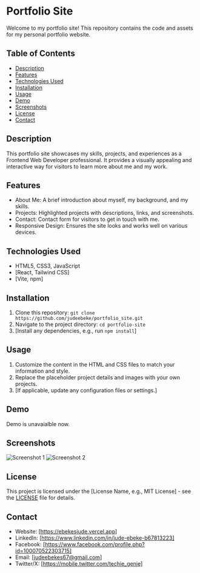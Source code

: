 # Portfolio Site

Welcome to my portfolio site! This repository contains the code and assets for my personal portfolio website.

## Table of Contents

- [Description](#description)
- [Features](#features)
- [Technologies Used](#technologies-used)
- [Installation](#installation)
- [Usage](#usage)
- [Demo](#demo)
- [Screenshots](#screenshots)
- [License](#license)
- [Contact](#contact)

## Description

This portfolio site showcases my skills, projects, and experiences as a Frontend Web Developer professional. It provides a visually appealing and interactive way for visitors to learn more about me and my work.

## Features

- About Me: A brief introduction about myself, my background, and my skills.
- Projects: Highlighted projects with descriptions, links, and screenshots.
- Contact: Contact form for visitors to get in touch with me.
- Responsive Design: Ensures the site looks and works well on various devices.

## Technologies Used

- HTML5, CSS3, JavaScript
- [React, Tailwind CSS]
- [Vite, npm]

## Installation

1. Clone this repository: `git clone https://github.com/judeebeke/portfolio_site.git`
2. Navigate to the project directory: `cd portfolio-site`
3. [Install any dependencies, e.g., run `npm install`]

## Usage

1. Customize the content in the HTML and CSS files to match your information and style.
2. Replace the placeholder project details and images with your own projects.
3. [If applicable, update any configuration files or settings.]

## Demo

Demo is unavaialble now.

## Screenshots

![Screenshot 1](assets\readme-display\site-screenshots.PNG)
![Screenshot 2](screenshots/screenshot2.png)

## License

This project is licensed under the [License Name, e.g., MIT License] - see the [LICENSE](LICENSE) file for details.

## Contact

- Website: [https://ebekesjude.vercel.app]
- LinkedIn: [https://www.linkedin.com/in/jude-ebeke-b67813223]
- Facebook: [https://www.facebook.com/profile.php?id=100070522303715]
- Email: [judeebekes67@gmail.com]
- Twitter/X: [https://mobile.twitter.com/techie_genie]

